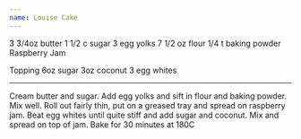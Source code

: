 ```yaml
---
name: Louise Cake
---
```


3 3/4oz butter
1 1/2 c sugar
3 egg yolks
7 1/2 oz flour
1/4 t baking powder
Raspberry Jam

Topping
6oz sugar
3oz coconut
3 egg whites

---

Cream butter and sugar. Add egg yolks and sift in flour and baking powder.  Mix well.  Roll out fairly thin, put on a greased tray and spread on raspberry jam.  Beat egg whites until quite stiff and add sugar and coconut.  Mix and spread on top of jam.  Bake for 30 minutes at 180C

